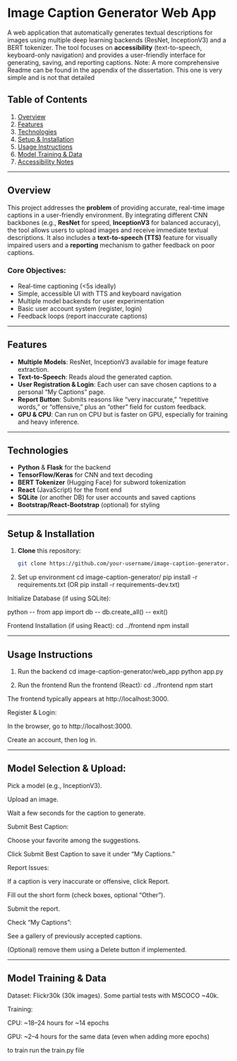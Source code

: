 # Image Caption Generator Web App

A web application that automatically generates textual descriptions for images using multiple deep learning backends (ResNet, InceptionV3) and a BERT tokenizer. The tool focuses on **accessibility** (text-to-speech, keyboard-only navigation) and provides a user-friendly interface for generating, saving, and reporting captions.
Note: A more comprehensive Readme can be found in the appendix of the dissertation. This one is very simple and is not that detailed
## Table of Contents
1. [Overview](#overview)  
2. [Features](#features)  
3. [Technologies](#technologies)    
4. [Setup & Installation](#setup--installation)  
5. [Usage Instructions](#usage-instructions)  
6. [Model Training & Data](#model-training--data)  
7. [Accessibility Notes](#accessibility-notes)  
  


---

## Overview
This project addresses the **problem** of providing accurate, real-time image captions in a user-friendly environment. By integrating different CNN backbones (e.g., **ResNet** for speed, **InceptionV3** for balanced accuracy), the tool allows users to upload images and receive immediate textual descriptions. It also includes a **text-to-speech (TTS)** feature for visually impaired users and a **reporting** mechanism to gather feedback on poor captions.

### Core Objectives:
- Real-time captioning (<5s ideally)  
- Simple, accessible UI with TTS and keyboard navigation  
- Multiple model backends for user experimentation  
- Basic user account system (register, login)  
- Feedback loops (report inaccurate captions)

---

## Features
- **Multiple Models**: ResNet, InceptionV3 available for image feature extraction.  
- **Text-to-Speech**: Reads aloud the generated caption.  
- **User Registration & Login**: Each user can save chosen captions to a personal “My Captions” page.  
- **Report Button**: Submits reasons like “very inaccurate,” “repetitive words,” or “offensive,” plus an “other” field for custom feedback.  
- **GPU & CPU**: Can run on CPU but is faster on GPU, especially for training and heavy inference.

---

## Technologies
- **Python** & **Flask** for the backend  
- **TensorFlow/Keras** for CNN and text decoding  
- **BERT Tokenizer** (Hugging Face) for subword tokenization  
- **React** (JavaScript) for the front end  
- **SQLite** (or another DB) for user accounts and saved captions  
- **Bootstrap/React-Bootstrap** (optional) for styling

---
## Setup & Installation

1. **Clone** this repository:
   ```bash
   git clone https://github.com/your-username/image-caption-generator.git

2. Set up environment
cd image-caption-generator/
pip install -r requirements.txt (OR pip install -r requirements-dev.txt)


Initialize Database (if using SQLite):

python
-- from app import db
-- db.create_all()
-- exit()

Frontend Installation (if using React):
cd ../frontend
npm install

---
## Usage Instructions

1. Run the backend
cd image-caption-generator/web_app
python app.py

2. Run the frontend
Run the frontend (React):
cd ../frontend
npm start

The frontend typically appears at http://localhost:3000.

Register & Login:

In the browser, go to http://localhost:3000.

Create an account, then log in.

---
## Model Selection & Upload:

Pick a model (e.g., InceptionV3).

Upload an image.

Wait a few seconds for the caption to generate.

Submit Best Caption:

Choose your favorite among the suggestions.

Click Submit Best Caption to save it under “My Captions.”

Report Issues:

If a caption is very inaccurate or offensive, click Report.

Fill out the short form (check boxes, optional “Other”).

Submit the report.

Check “My Captions”:

See a gallery of previously accepted captions.

(Optional) remove them using a Delete button if implemented.

---
## Model Training & Data
Dataset: Flickr30k (30k images). Some partial tests with MSCOCO ~40k.

Training:

CPU: ~18–24 hours for ~14 epochs

GPU: ~2–4 hours for the same data (even when adding more epochs)


to train run the train.py file
